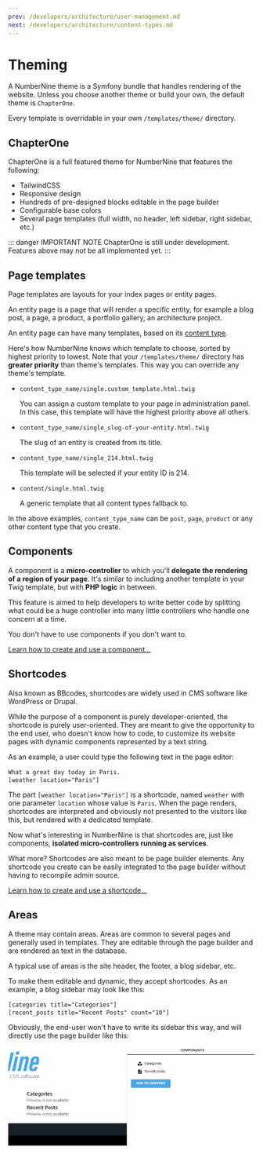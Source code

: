 ```yaml
---
prev: /developers/architecture/user-management.md
next: /developers/architecture/content-types.md
---
```


# Theming

A NumberNine theme is a Symfony bundle that handles rendering of the website.
Unless you choose another theme or build your own, the default theme is `ChapterOne`.

Every template is overridable in your own `/templates/theme/` directory.

## ChapterOne

ChapterOne is a full featured theme for NumberNine that features the following:

* TailwindCSS
* Responsive design
* Hundreds of pre-designed blocks editable in the page builder
* Configurable base colors
* Several page templates (full width, no header, left sidebar, right sidebar, etc.)

::: danger IMPORTANT NOTE
ChapterOne is still under development. Features above may not be all implemented yet.
:::

## Page templates

Page templates are layouts for your index pages or entity pages.

An entity page is a page that will render a specific entity, for example a blog post, a page,
a product, a portfolio gallery, an architecture project.

An entity page can have many templates, based on its [content type]().

Here's how NumberNine knows which template to choose, sorted by highest priority to lowest.
Note that your `/templates/theme/` directory has **greater priority** than theme's templates. This way
you can override any theme's template.

* `content_type_name/single.custom_template.html.twig`

  You can assign a custom template to your page in administration panel. In this case, this
  template will have the highest priority above all others.

* `content_type_name/single_slug-of-your-entity.html.twig`

  The slug of an entity is created from its title.

* `content_type_name/single_214.html.twig`

  This template will be selected if your entity ID is 214.

* `content/single.html.twig`

  A generic template that all content types fallback to.


In the above examples, `content_type_name` can be `post`, `page`, `product` or any other content type that you create.

## Components

A component is a **micro-controller** to which you'll **delegate the rendering of a region of your page**.
It's similar to including another template in your Twig template, but with **PHP logic** in between.

This feature is aimed to help developers to write better code by splitting what could be a huge controller into
many little controllers who handle one concern at a time.

You don't have to use components if you don't want to.

[Learn how to create and use a component...](/developers/howto/theming/create-a-component.md)

## Shortcodes

Also known as BBcodes, shortcodes are widely used in CMS software like WordPress or Drupal.

While the purpose of a component is purely developer-oriented, the shortcode is purely user-oriented.
They are meant to give the opportunity to the end user, who doesn't know how to code, to customize
its website pages with dynamic components represented by a text string.

As an example, a user could type the following text in the page editor:

```:no-line-numbers
What a great day today in Paris.
[weather location="Paris"]
```

The part `[weather location="Paris"]` is a shortcode, named `weather` with one parameter `location` whose
value is `Paris`. When the page renders, shortcodes are interpreted and obviously not presented to the visitors
like this, but rendered with a dedicated template.

Now what's interesting in NumberNine is that shortcodes are, just like components, **isolated micro-controllers
running as services**.

What more? Shortcodes are also meant to be page builder elements. Any shortcode you create can be easily
integrated to the page builder without having to recompile admin source.

[Learn how to create and use a shortcode...](/developers/howto/theming/create-a-shortcode.md)

## Areas

A theme may contain areas. Areas are common to several pages and generally used in templates. They are
editable through the page builder and are rendered as text in the database.

A typical use of areas is the site header, the footer, a blog sidebar, etc.

To make them editable and dynamic, they accept shortcodes. As an example, a blog sidebar may look like
this:

```:no-line-numbers
[categories title="Categories"]
[recent_posts title="Recent Posts" count="10"]
```

Obviously, the end-user won't have to write its sidebar this way, and will directly use the page
builder like this:


<img src="/images/screenshots/blog_sidebar_edition.gif" alt="NumberNine Blog Sidebar Edition Demo">

